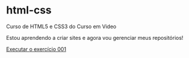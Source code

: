 # html-css
 Curso de HTML5 e CSS3 do Curso em Video

Estou aprendendo a criar sites e agora vou gerenciar meus repositórios!

<a href="luiz-77.github.io/html-css/exercicios/ex001/index">Executar o exercício 001</a>